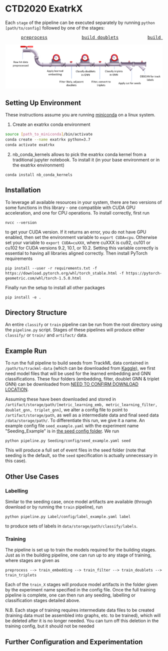 # CTD2020 ExatrkX

Each `stage` of the pipeline can be executed separately by running `python [path/to/config]` followed by one of the stages:

<pre>
      <a href="MetricLearning/src/preprocess_with_dir" title="Preprocessing function">preprocess</a>             <a href="MetricLearning/src/metric_learning_adjacent" title="Doublet building function">build_doublets</a>           <a href="GraphLearning/src/" title="Triplet building function">build_triplets</a>                 <a href="Seeding/src" title="Seeding function function">seed</a>          <a href="Labelling" title="Labelling function">label</a>
</pre>

![](docs/pipeline.png)

## Setting Up Environment

These instructions assume you are running [miniconda](https://docs.conda.io/en/latest/miniconda.html) on a linux system.
1. Create an exatrkx conda environment
```bash
source [path_to_miniconda]/bin/activate
conda create --name exatrkx python=3.7
conda activate exatrkx
```
2. nb_conda_kernels allows to pick the exatrkx conda kernel from a traditional jupyter notebook. To install it (in your base environment or in the exatrkx environment)
```
conda install nb_conda_kernels
```

## Installation

To leverage all available resources in your system, there are two versions of some functions in this library - one compatible with CUDA GPU acceleration, and one for CPU operations. To install correctly, first run
```
nvcc --version
```
to get your CUDA version. If it returns an error, you do not have GPU enabled, then set the environment variable to `export CUDA=cpu`. Otherwise set your variable to `export CUDA=cuXXX`, where cuXXX is cu92, cu101 or cu102 for CUDA versions 9.2, 10.1, or 10.2. Setting this variable correctly is essential to having all libraries aligned correctly. Then install PyTorch requirements
```
pip install --user -r requirements.txt -f https://download.pytorch.org/whl/torch_stable.html -f https://pytorch-geometric.com/whl/torch-1.5.0.html
```
Finally run the setup to install all other packages

```
pip install -e .
```

## Directory Structure

An entire `classify` or `train` pipeline can be run from the root directory using the `pipeline.py` script. Stages of these pipelines will produce either `classify/` or `train/` and `artifact/` data.

## Example Run

To run the full pipeline to build seeds from TrackML data contained in `/path/to/trackml-data` (which can be downloaded from [Kaggle](https://www.kaggle.com/c/trackml-particle-identification)), we first need model files that will be used for the learned embedding and GNN classifications. These four folders (embedding, filter, doublet GNN & triplet GNN) can be downloaded from [NEED TO CONFIRM DOWNLOAD LOCATION](www.google.com).

Assuming these have been downloaded and stored in `/artifact/storage/path/[metric_learning_emb, metric_learning_filter, doublet_gnn, triplet_gnn]`, we alter a config file to point to `/artifact/storage/path`, as well as a intermediate data and final seed data `/data/storage/path/`. To differentiate this run, we give it a name. An example config file `seed_example.yaml` with the experiment name "Seeding_Example" is in [the seed config folder](Seeding/src/configs). We run
```
python pipeline.py Seeding/config/seed_example.yaml seed
```

This will produce a full set of event files in the seed folder (note that seeding is the default, so the `seed` specification is actually unnecessary in this case).

## Other Use Cases

### Labelling

Similar to the seeding case, once model artifacts are available (through download or by running the `train` pipeline), run
```
python pipeline.py Label/config/label_example.yaml label
```
to produce sets of labels in `data/storage/path/classify/labels`.

### Training

The pipeline is set up to train the models required for the building stages. Just as in the building pipeline, one can run up to any stage of training, where stages are given as 
```
preprocess --> train_embedding --> train_filter --> train_doublets --> train_triplets
```
Each of the `train_X` stages will produce model artifacts in the folder given by the experiment name specified in the config file. Once the full training pipeline is complete, one can then run any seeding, labelling or classification stages detailed above.

N.B. Each stage of training requires intermediate data files to be created (training data must be assembled into graphs, etc. to be trained), which will be deleted after it is no longer needed. You can turn off this deletion in the training config, but it should not be needed

## Further Configuration and Experimentation
